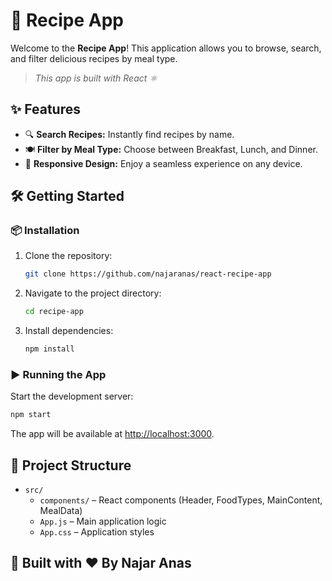 # 🍲 Recipe App

Welcome to the **Recipe App**! This application allows you to browse, search, and filter delicious recipes by meal type.

> _This app is built with React ⚛️_

## ✨ Features

- 🔍 **Search Recipes:** Instantly find recipes by name.
- 🍽️ **Filter by Meal Type:** Choose between Breakfast, Lunch, and Dinner.
- 📱 **Responsive Design:** Enjoy a seamless experience on any device.

## 🛠️ Getting Started

### 📦 Installation

1. Clone the repository:
   ```bash
   git clone https://github.com/najaranas/react-recipe-app
   ```
2. Navigate to the project directory:
   ```bash
   cd recipe-app
   ```
3. Install dependencies:
   ```bash
   npm install
   ```

### ▶️ Running the App

Start the development server:
```bash
npm start
```
The app will be available at [http://localhost:3000](http://localhost:3000).

## 📁 Project Structure

- `src/`
  - `components/` – React components (Header, FoodTypes, MainContent, MealData)
  - `App.js` – Main application logic
  - `App.css` – Application styles

## 🚀 Built with ❤️ By Najar Anas
